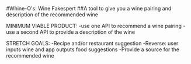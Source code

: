 #Whine-O's:  Wine Fakespert
##A tool to give you a wine pairing and description of the recommended wine

MINIMUM VIABLE PRODUCT:
-use one API to recommend a wine pairing
-use a second API to provide a description of the wine

STRETCH GOALS:
-Recipe and/or restaurant suggestion
-Reverse:  user inputs wine and app outputs food suggestions
-Provide a source for the recommended wine